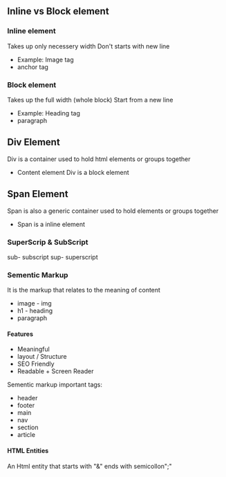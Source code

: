 ## Inline vs Block element
### Inline element
Takes up only necessery width
Don't starts with new line
- Example: Image tag
- anchor tag


### Block element
Takes up the full width (whole block)
Start from a new line
- Example: Heading tag
- paragraph

## Div Element
Div is a container used to hold html elements or groups together
- Content element
Div is a block element

## Span Element
Span is also a generic container used to hold elements or groups together
- Span is a inline element

### SuperScrip & SubScript
sub- subscript
sup- superscript

### Sementic Markup
It is the markup that relates to the meaning of content
- image - img
- h1 - heading
- paragraph
#### Features
- Meaningful
- layout / Structure
- SEO Friendly
- Readable + Screen Reader

Sementic markup important tags:
- header
- footer
- main
- nav 
- section
- article

#### HTML Entities
An Html entity that starts with "&" ends with semicollon";"


